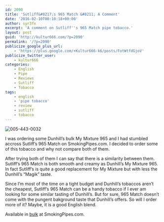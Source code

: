```yaml
---
id: 2090
title: 'Sutliff&#8217;s 965 Match &#8211; A Comment'
date: '2016-02-10T00:10:18+00:00'
author: syr3fx
excerpt: 'A comment on Sutliff''s 965 Match pipe tobacco.'
layout: post
guid: 'http://kultur666.com/?p=2090'
permalink: '/?p=2090'
publicize_google_plus_url:
    - 'https://plus.google.com/+Kultur666-k6/posts/FotWtfdGjoV'
publicize_twitter_user:
    - kultur666
categories:
    - English
    - Pipe
    - Reviews
    - Sutliff
    - Tobacco
tags:
    - english
    - 'pipe tobacco'
    - review
    - sutliff
    - tobacco
---
```


![005-443-0032](http://localhost:8080/wp-content/uploads/2016/02/005-443-0032.jpg)

I was ordering some Dunhill’s bulk My Mixture 965 and I had stumbled accross Sutliff’s 965 Match on SmokingPipes.com. I decided to order some of this tobacco and why not compare both of them.

After trying both of them I can say that there is a similarity between them. Sutliff’s 965 Match is both smooth and creamy as Dunhill’s My Mixture 965. In fact Sutliff’s is quite a good replacement for My Mixture but with less the Dunhill’s “Magik” taste.

Since I’m most of the time on a tight budget and Dunhill’s tobaccos aren’t the cheapest, Sutliff’s 965 Match can be a handy tobacco if I ever am looking for some similar tasting of Dunhill’s. But for sure, 965 Match doesn’t come with the pungent bakground taste that Dunhill’s offers. So will I order more of it? Maybe, it is a good English blend.

Available in [bulk](https://www.smokingpipes.com/tobacco/by-maker/Sutliff/bulk/moreinfo.cfm?product_id=101693) at SmokingPipes.com.